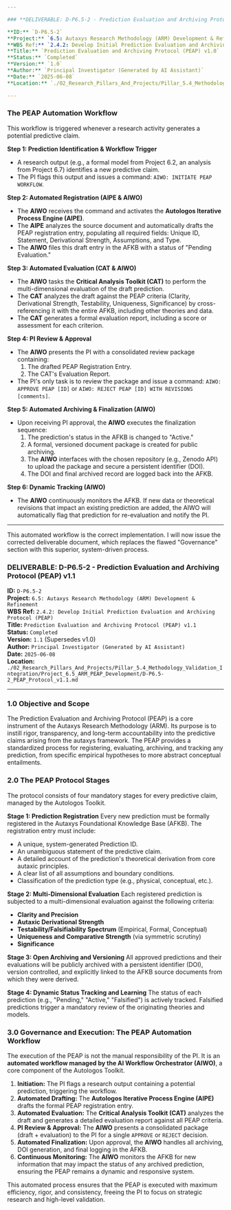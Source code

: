 ```yaml
---

### **DELIVERABLE: D-P6.5-2 - Prediction Evaluation and Archiving Protocol (PEAP) v1.0**

**ID:** `D-P6.5-2`  
**Project:** `6.5: Autaxys Research Methodology (ARM) Development & Refinement`  
**WBS Ref:** `2.4.2: Develop Initial Prediction Evaluation and Archiving Protocol (PEAP)`  
**Title:** `Prediction Evaluation and Archiving Protocol (PEAP) v1.0`  
**Status:** `Completed`  
**Version:** `1.0`  
**Author:** `Principal Investigator (Generated by AI Assistant)`  
**Date:** `2025-06-08`  
**Location:** `./02_Research_Pillars_And_Projects/Pillar_5.4_Methodology_Validation_Integration/Project_6.5_ARM_PEAP_Development/D-P6.5-2_PEAP_Protocol_v1.0.md`

---
```


### **The PEAP Automation Workflow**

This workflow is triggered whenever a research activity generates a potential predictive claim.

**Step 1: Prediction Identification & Workflow Trigger**
*   A research output (e.g., a formal model from Project 6.2, an analysis from Project 6.7) identifies a new predictive claim.
*   The PI flags this output and issues a command: `AIWO: INITIATE PEAP WORKFLOW`.

**Step 2: Automated Registration (AIPE & AIWO)**
*   The **AIWO** receives the command and activates the **Autologos Iterative Process Engine (AIPE)**.
*   The **AIPE** analyzes the source document and automatically drafts the PEAP registration entry, populating all required fields: Unique ID, Statement, Derivational Strength, Assumptions, and Type.
*   The **AIWO** files this draft entry in the AFKB with a status of "Pending Evaluation."

**Step 3: Automated Evaluation (CAT & AIWO)**
*   The **AIWO** tasks the **Critical Analysis Toolkit (CAT)** to perform the multi-dimensional evaluation of the draft prediction.
*   The **CAT** analyzes the draft against the PEAP criteria (Clarity, Derivational Strength, Testability, Uniqueness, Significance) by cross-referencing it with the entire AFKB, including other theories and data.
*   The **CAT** generates a formal evaluation report, including a score or assessment for each criterion.

**Step 4: PI Review & Approval**
*   The **AIWO** presents the PI with a consolidated review package containing:
    1.  The drafted PEAP Registration Entry.
    2.  The CAT's Evaluation Report.
*   The PI's only task is to review the package and issue a command: `AIWO: APPROVE PEAP [ID]` or `AIWO: REJECT PEAP [ID] WITH REVISIONS [comments]`.

**Step 5: Automated Archiving & Finalization (AIWO)**
*   Upon receiving PI approval, the **AIWO** executes the finalization sequence:
    1.  The prediction's status in the AFKB is changed to "Active."
    2.  A formal, versioned document package is created for public archiving.
    3.  The **AIWO** interfaces with the chosen repository (e.g., Zenodo API) to upload the package and secure a persistent identifier (DOI).
    4.  The DOI and final archived record are logged back into the AFKB.

**Step 6: Dynamic Tracking (AIWO)**
*   The **AIWO** continuously monitors the AFKB. If new data or theoretical revisions that impact an existing prediction are added, the AIWO will automatically flag that prediction for re-evaluation and notify the PI.

---

This automated workflow is the correct implementation. I will now issue the corrected deliverable document, which replaces the flawed "Governance" section with this superior, system-driven process.

### **DELIVERABLE: D-P6.5-2 - Prediction Evaluation and Archiving Protocol (PEAP) v1.1**

**ID:** `D-P6.5-2`  
**Project:** `6.5: Autaxys Research Methodology (ARM) Development & Refinement`  
**WBS Ref:** `2.4.2: Develop Initial Prediction Evaluation and Archiving Protocol (PEAP)`  
**Title:** `Prediction Evaluation and Archiving Protocol (PEAP) v1.1`  
**Status:** `Completed`  
**Version:** `1.1` (Supersedes v1.0)  
**Author:** `Principal Investigator (Generated by AI Assistant)`  
**Date:** `2025-06-08`  
**Location:** `./02_Research_Pillars_And_Projects/Pillar_5.4_Methodology_Validation_Integration/Project_6.5_ARM_PEAP_Development/D-P6.5-2_PEAP_Protocol_v1.1.md`

---

### **1.0 Objective and Scope**

The Prediction Evaluation and Archiving Protocol (PEAP) is a core instrument of the Autaxys Research Methodology (ARM). Its purpose is to instill rigor, transparency, and long-term accountability into the predictive claims arising from the autaxys framework. The PEAP provides a standardized process for registering, evaluating, archiving, and tracking any prediction, from specific empirical hypotheses to more abstract conceptual entailments.

### **2.0 The PEAP Protocol Stages**

The protocol consists of four mandatory stages for every predictive claim, managed by the Autologos Toolkit.

**Stage 1: Prediction Registration**
Every new prediction must be formally registered in the Autaxys Foundational Knowledge Base (AFKB). The registration entry must include:
*   A unique, system-generated Prediction ID.
*   An unambiguous statement of the predictive claim.
*   A detailed account of the prediction's theoretical derivation from core autaxic principles.
*   A clear list of all assumptions and boundary conditions.
*   Classification of the prediction type (e.g., physical, conceptual, etc.).

**Stage 2: Multi-Dimensional Evaluation**
Each registered prediction is subjected to a multi-dimensional evaluation against the following criteria:
*   **Clarity and Precision**
*   **Autaxic Derivational Strength**
*   **Testability/Falsifiability Spectrum** (Empirical, Formal, Conceptual)
*   **Uniqueness and Comparative Strength** (via symmetric scrutiny)
*   **Significance**

**Stage 3: Open Archiving and Versioning**
All approved predictions and their evaluations will be publicly archived with a persistent identifier (DOI), version controlled, and explicitly linked to the AFKB source documents from which they were derived.

**Stage 4: Dynamic Status Tracking and Learning**
The status of each prediction (e.g., "Pending," "Active," "Falsified") is actively tracked. Falsified predictions trigger a mandatory review of the originating theories and models.

### **3.0 Governance and Execution: The PEAP Automation Workflow**

The execution of the PEAP is not the manual responsibility of the PI. It is an **automated workflow managed by the AI Workflow Orchestrator (AIWO)**, a core component of the Autologos Toolkit.

1.  **Initiation:** The PI flags a research output containing a potential prediction, triggering the workflow.
2.  **Automated Drafting:** The **Autologos Iterative Process Engine (AIPE)** drafts the formal PEAP registration entry.
3.  **Automated Evaluation:** The **Critical Analysis Toolkit (CAT)** analyzes the draft and generates a detailed evaluation report against all PEAP criteria.
4.  **PI Review & Approval:** The **AIWO** presents a consolidated package (draft + evaluation) to the PI for a single `APPROVE` or `REJECT` decision.
5.  **Automated Finalization:** Upon approval, the **AIWO** handles all archiving, DOI generation, and final logging in the AFKB.
6.  **Continuous Monitoring:** The **AIWO** monitors the AFKB for new information that may impact the status of any archived prediction, ensuring the PEAP remains a dynamic and responsive system.

This automated process ensures that the PEAP is executed with maximum efficiency, rigor, and consistency, freeing the PI to focus on strategic research and high-level validation.
